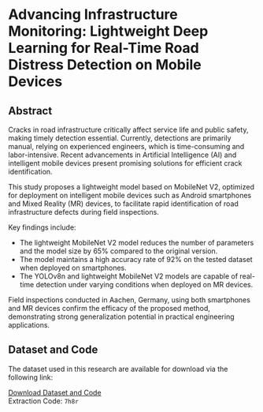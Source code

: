 # Advancing Infrastructure Monitoring: Lightweight Deep Learning for Real-Time Road Distress Detection on Mobile Devices

## Abstract
Cracks in road infrastructure critically affect service life and public safety, making timely detection essential. Currently, detections are primarily manual, relying on experienced engineers, which is time-consuming and labor-intensive. Recent advancements in Artificial Intelligence (AI) and intelligent mobile devices present promising solutions for efficient crack identification. 

This study proposes a lightweight model based on MobileNet V2, optimized for deployment on intelligent mobile devices such as Android smartphones and Mixed Reality (MR) devices, to facilitate rapid identification of road infrastructure defects during field inspections. 

Key findings include:
- The lightweight MobileNet V2 model reduces the number of parameters and the model size by 65% compared to the original version.
- The model maintains a high accuracy rate of 92% on the tested dataset when deployed on smartphones.
- The YOLOv8n and lightweight MobileNet V2 models are capable of real-time detection under varying conditions when deployed on MR devices.

Field inspections conducted in Aachen, Germany, using both smartphones and MR devices confirm the efficacy of the proposed method, demonstrating strong generalization potential in practical engineering applications.

## Dataset and Code
The dataset used in this research are available for download via the following link:

[Download Dataset and Code](https://pan.baidu.com/s/1zeS5c-QtbPu5x6yWR4f0cA)  
Extraction Code: `7h8r`

